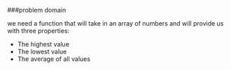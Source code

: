 ###problem domain

we need a function that will take in an array of numbers and will provide us with three properties:
  - The highest value
  - The lowest value
  - The average of all values
